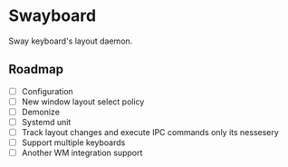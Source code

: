 # Swayboard

Sway keyboard's layout daemon.

## Roadmap
- [ ] Configuration
- [ ] New window layout select policy
- [ ] Demonize
- [ ] Systemd unit
- [ ] Track layout changes and execute IPC commands only its nessesery
- [ ] Support multiple keyboards
- [ ] Another WM integration support
